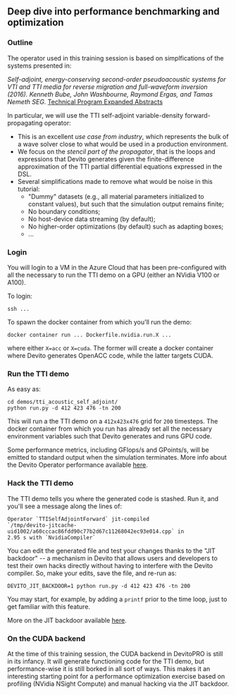 ## Deep dive into performance benchmarking and optimization

### Outline

The operator used in this training session is based on simplfications of the
systems presented in:

_Self-adjoint, energy-conserving second-order pseudoacoustic systems for VTI
and TTI media for reverse migration and full-waveform inversion (2016). Kenneth
Bube, John Washbourne, Raymond Ergas, and Tamas Nemeth SEG_. [Technical Program
Expanded Abstracts](https://library.seg.org/doi/10.1190/segam2016-13878451.1)

In particular, we will use the TTI self-adjoint variable-density
forward-propagating operator:

* This is an excellent *use case from industry*, which represents the bulk of a
  wave solver close to what would be used in a production environment.
* We focus on the *stencil part of the propagator*, that is the loops and
  expressions that Devito generates given the finite-difference approximation
  of the TTI partial differential equations expressed in the DSL. 
* Several simplifications made to remove what would be noise in this tutorial:
  * "Dummy" datasets (e.g., all material parameters initialized to constant
    values), but such that the simulation output remains finite;
  * No boundary conditions;
  * No host-device data streaming (by default);
  * No higher-order optimizations (by default) such as adapting boxes;
  * ...


### Login

You will login to a VM in the Azure Cloud that has been pre-configured with all
the necessary to run the TTI demo on a GPU (either an NVidia V100 or A100).

To login:

```
ssh ...
```

To spawn the docker container from which you'll run the demo:

```
docker container run ... Dockerfile.nvidia.run.X ...
```

where either `X=acc` or `X=cuda`. The former will create a docker container
where Devito generates OpenACC code, while the latter targets CUDA.


### Run the TTI demo

As easy as:

```
cd demos/tti_acoustic_self_adjoint/
python run.py -d 412 423 476 -tn 200
```

This will run a the TTI demo on a `412x423x476` grid for `200` timesteps. The
docker container from which you run has already set all the necessary
environment variables such that Devito generates and runs GPU code.

Some performance metrics, including GFlops/s and GPoints/s, will be emitted to
standard output when the simulation terminates. More info about the Devito
Operator performance available
[here](https://github.com/devitocodes/devito/wiki/FAQ#is-there-a-way-to-get-the-performance-of-an-operator).


### Hack the TTI demo

The TTI demo tells you where the generated code is stashed. Run it, and you'll
see a message along the lines of:

```
Operator `TTISelfAdjointForward` jit-compiled
`/tmp/devito-jitcache-uid1002/a60cccac86fdd90c77b2d67c11268042ec93e014.cpp` in
2.95 s with `NvidiaCompiler`
```

You can edit the generated file and test your changes thanks to the "JIT
backdoor" -- a mechanism in Devito that allows users and developers to test
their own hacks directly without having to interfere with the Devito compiler.
So, make your edits, save the file, and re-run as:

```
DEVITO_JIT_BACKDOOR=1 python run.py -d 412 423 476 -tn 200
```

You may start, for example, by adding a `printf` prior to the time loop, just
to get familiar with this feature.

More on the JIT backdoor available
[here](https://github.com/devitocodes/devito/wiki/FAQ#can-i-manually-modify-the-c-code-generated-by-devito-and-test-these-modifications).


### On the CUDA backend

At the time of this training session, the CUDA backend in DevitoPRO is still in
its infancy. It will generate functioning code for the TTI demo, but
performance-wise it is still borked in all sort of ways. This makes it an
interesting starting point for a performance optimization exercise based on
profiling (NVidia NSight Compute) and manual hacking via the JIT backdoor.
